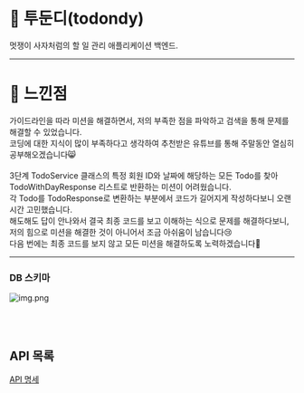 # 📍 투둔디(todondy)
멋쟁이 사자처럼의 할 일 관리 애플리케이션 백엔드.


---
# 📩 느낀점
가이드라인을 따라 미션을 해결하면서, 저의 부족한 점을 파악하고 검색을 통해 문제를 해결할 수 있었습니다.
<br/>
코딩에 대한 지식이 많이 부족하다고 생각하여 추천받은 유튜브를 통해 주말동안 열심히 공부해오겠습니다😸
<br/>
<br/>
3단계 TodoService 클래스의 특정 회원 ID와 날짜에 해당하는 모든 Todo를 찾아 TodoWithDayResponse 리스트로 반환하는 미션이 어려웠습니다.
<br/>
각 Todo를 TodoResponse로 변환하는 부분에서 코드가 길어지게 작성하다보니 오랜 시간 고민했습니다.
<br/>
해도해도 답이 안나와서 결국 최종 코드를 보고 이해하는 식으로 문제를 해결하다보니, 저의 힘으로 미션을 해결한 것이 아니어서 조금 아쉬움이 남습니다😢
<br/>
다음 번에는 최종 코드를 보지 않고 모든 미션을 해결하도록 노력하겠습니다🙌


---
### DB 스키마
![img.png](./doc/img.png)

<br/>
<br/>

## API 목록
[API 명세](https://imaginary-psychology-5d4.notion.site/e42bafe9d9f7409ba762b33c1e7f66ef?pvs=4)

